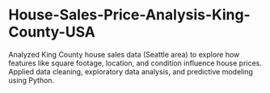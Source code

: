 # House-Sales-Price-Analysis-King-County-USA
Analyzed King County house sales data (Seattle area) to explore how features like square footage, location, and condition influence house prices. Applied data cleaning, exploratory data analysis, and predictive modeling using Python.
